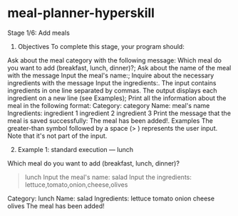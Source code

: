 # meal-planner-hyperskill

Stage 1/6: Add meals

1) Objectives
To complete this stage, your program should:

Ask about the meal category with the following message: Which meal do you want to add (breakfast, lunch, dinner)?;
Ask about the name of the meal with the message Input the meal's name:;
Inquire about the necessary ingredients with the message Input the ingredients:. The input contains ingredients in one line separated by commas. The output displays each ingredient on a new line (see Examples);
Print all the information about the meal in the following format:
Category: category
Name: meal's name
Ingredients:
ingredient 1
ingredient 2
ingredient 3
Print the message that the meal is saved successfully: The meal has been added!.
Examples
The greater-than symbol followed by a space (> ) represents the user input. Note that it's not part of the input.

2) Example 1: standard execution — lunch

Which meal do you want to add (breakfast, lunch, dinner)?
> lunch
Input the meal's name:
> salad
Input the ingredients:
> lettuce,tomato,onion,cheese,olives

Category: lunch
Name: salad
Ingredients:
lettuce
tomato
onion
cheese
olives
The meal has been added!
